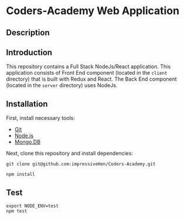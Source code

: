 # Coders-Academy Web Application 

## Description

## Introduction
This repository contains a Full Stack NodeJs/React application.
This application consists of Front End component (located in the `client` directory) that is built with Redux and React. The Back End component (located in the `server` directory) uses NodeJs.

## Installation
First, install necessary tools:

- [Git](https://git-scm.com/book/en/v2/Getting-Started-Installing-Git)
- [Node.js](https://nodejs.org/en/download/)
- [Mongo.DB](https://docs.mongodb.com/manual/installation/)

Next, clone this repository and install dependencies:

```
git clone git@github.com:impressiveHen/Coders-Academy.git
```

```
npm install
```

## Test
`export NODE_ENV=test` <br />
`npm test` <br />

